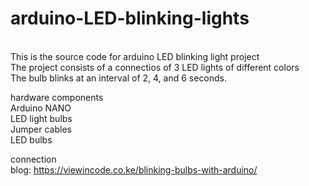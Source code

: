  <h1> arduino-LED-blinking-lights </h1> <b></b> <br>
This is the source code for arduino LED blinking light project<br>
The project consists of a connectios of 3 LED lights of different colors <br>
The bulb blinks at an interval of 2, 4, and 6 seconds.<br>

hardware components <br>
Arduino NANO <br>
LED light bulbs <br>
Jumper cables <br>
LED bulbs <br>

connection <br>
blog: https://viewincode.co.ke/blinking-bulbs-with-arduino/


